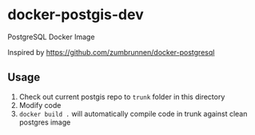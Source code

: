 # docker-postgis-dev

PostgreSQL Docker Image

Inspired by https://github.com/zumbrunnen/docker-postgresql

## Usage

1. Check out current postgis repo to `trunk` folder in this directory
2. Modify code
3. `docker build .` will automatically compile code in trunk against clean postgres image
